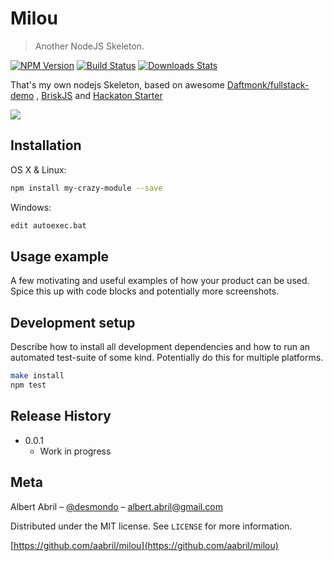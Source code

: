 # Milou
> Another NodeJS Skeleton.

[![NPM Version][npm-image]][npm-url]
[![Build Status][travis-image]][travis-url]
[![Downloads Stats][npm-downloads]][npm-url]

That's my own nodejs Skeleton, based on awesome [Daftmonk/fullstack-demo](https://github.com/DaftMonk/fullstack-demo) , [BriskJS](https://github.com/niallobrien/briskjs) and [Hackaton Starter](https://github.com/sahat/hackathon-starter)

![](http://picaros83.free.fr/tintin/photos/milou-courrone.jpg)

## Installation

OS X & Linux:

```sh
npm install my-crazy-module --save
```

Windows:

```sh
edit autoexec.bat
```

## Usage example

A few motivating and useful examples of how your product can be used. Spice this up with code blocks and potentially more screenshots.

## Development setup

Describe how to install all development dependencies and how to run an automated test-suite of some kind. Potentially do this for multiple platforms.

```sh
make install
npm test
```

## Release History

* 0.0.1
    * Work in progress

## Meta

Albert Abril – [@desmondo](https://twitter.com/desmondo) – albert.abril@gmail.com

Distributed under the MIT license. See ``LICENSE`` for more information.

[https://github.com/aabril/milou](https://github.com/aabril/milou)

[npm-image]: https://img.shields.io/npm/v/datadog-metrics.svg?style=flat-square
[npm-url]: https://npmjs.org/package/datadog-metrics
[npm-downloads]: https://img.shields.io/npm/dm/datadog-metrics.svg?style=flat-square
[travis-image]: https://img.shields.io/travis/dbader/node-datadog-metrics/master.svg?style=flat-square
[travis-url]: https://travis-ci.org/dbader/node-datadog-metrics